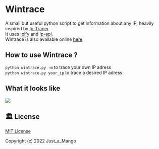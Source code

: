 # Wintrace
A small but useful python script to get information about any IP, heavily inspired by [Ip-Tracer](https://github.com/rajkumardusad/IP-Tracer).\
It uses [Ipify](https://www.ipify.org/) and [ip-api](https://ip-api.com/).\
Wintrace is also available online [here](https://just-a-mango.github.io/wintrace/)

## How to use Wintrace ?
`python wintrace.py -m` to trace your own IP adress\
`python wintrace.py your_ip` to trace a desired IP adress

## What it looks like
<img src="https://i.imgur.com/QUZlNpq.png"></img>

## 🏛️ License
[MIT License](https://github.com/just-a-mango/wintrace)

Copyright (c) 2022 Just_a_Mango
